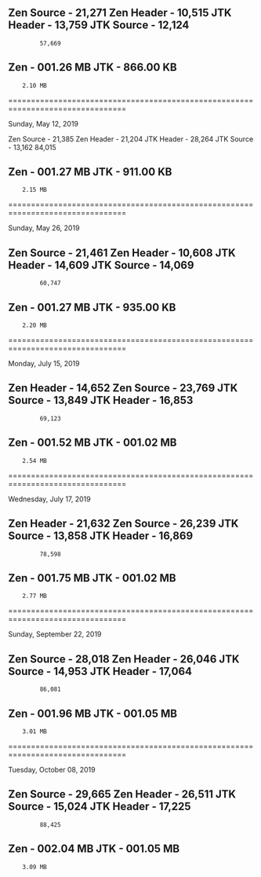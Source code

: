 Zen Source - 21,271
Zen Header - 10,515
JTK Header - 13,759
JTK Source - 12,124
-------------------
             57,669

Zen - 001.26 MB
JTK - 866.00 KB
---------------
        2.10 MB

================================================================================

Sunday, May 12, 2019

Zen Source - 21,385
Zen Header - 21,204
JTK Header - 28,264
JTK Source - 13,162
             84,015

Zen - 001.27 MB
JTK - 911.00 KB
---------------
        2.15 MB

================================================================================

Sunday, May 26, 2019

Zen Source - 21,461
Zen Header - 10,608
JTK Header - 14,609
JTK Source - 14,069
-------------------
             60,747

Zen - 001.27 MB
JTK - 935.00 KB
---------------
        2.20 MB

================================================================================

Monday, July 15, 2019

Zen Header - 14,652
Zen Source - 23,769
JTK Source - 13,849
JTK Header - 16,853
-------------------
             69,123

Zen - 001.52 MB
JTK - 001.02 MB
---------------
        2.54 MB

================================================================================

Wednesday, July 17, 2019

Zen Header - 21,632
Zen Source - 26,239
JTK Source - 13,858
JTK Header - 16,869
-------------------
             78,598

Zen - 001.75 MB
JTK - 001.02 MB
---------------
        2.77 MB

================================================================================

Sunday, September 22, 2019

Zen Source - 28,018
Zen Header - 26,046
JTK Source - 14,953
JTK Header - 17,064
-------------------
             86,081

Zen - 001.96 MB
JTK - 001.05 MB
---------------
        3.01 MB
        
================================================================================

Tuesday, October 08, 2019

Zen Source - 29,665
Zen Header - 26,511
JTK Source - 15,024
JTK Header - 17,225
-------------------
             88,425

Zen - 002.04 MB
JTK - 001.05 MB
---------------
        3.09 MB